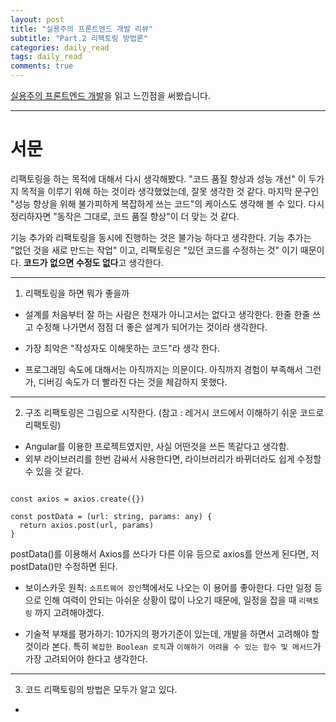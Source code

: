 ```yaml
---
layout: post
title: "실용주의 프론트엔드 개발 리뷰"
subtitle: "Part.2 리팩토링 방법론"
categories: daily_read
tags: daily_read
comments: true
---
```


[실용주의 프론트엔드 개발](https://peter-cho.gitbook.io/book/)을 읽고 느낀점을 써봤습니다.

---

<h1>서문</h1>

리팩토링을 하는 목적에 대해서 다시 생각해봤다. "코드 품질 향상과 성능 개선" 이 두가지 목적을 이루기 위해 하는 것이라 생각했었는데, 잘못 생각한 것 같다.
마지막 문구인 "성능 향상을 위해 불가피하게 복잡하게 쓰는 코드"의 케이스도 생각해 볼 수 있다. 다시 정리하자면 "동작은 그대로, 코드 품질 향상"이 더 맞는 것 같다.

기능 추가와 리팩토링을 동시에 진행하는 것은 불가능 하다고 생각한다. 기능 추가는 "없던 것을 새로 만드는 작업" 이고, 리팩토링은 "있던 코드를 수정하는 것" 이기 때문이다. <strong>코드가 없으면 수정도 없다</strong>고 생각한다.

---

1. 리팩토링을 하면 뭐가 좋을까

- 설계를 처음부터 잘 하는 사람은 천재가 아니고서는 없다고 생각한다. 한줄 한줄 쓰고 수정해 나가면서 점점 더 좋은 설계가 되어가는 것이라 생각한다.

- 가장 최악은 "작성자도 이해못하는 코드"라 생각 한다.

- 프로그래밍 속도에 대해서는 아직까지는 의문이다. 아직까지 경험이 부족해서 그런가, 디버깅 속도가 더 빨라진 다는 것을 체감하지 못했다.

---

2. 구조 리팩토링은 그림으로 시작한다. (참고 : 레거시 코드에서 이해하기 쉬운 코드로 리팩토링)

- Angular를 이용한 프로젝트였지만, 사실 어떤것을 쓰든 똑같다고 생각함.
- 외부 라이브러리를 한번 감싸서 사용한다면, 라이브러리가 바뀌더라도 쉽게 수정할 수 있을 것 같다.

```

const axios = axios.create({})

const postData = (url: string, params: any) {
  return axios.post(url, params)
}
```

postData()를 이용해서 Axios를 쓰다가 다른 이유 등으로 axios를 안쓰게 된다면, 저 postData()만 수정하면 된다.

- 보이스카웃 원칙: <code>소프트웨어 장인</code>책에서도 나오는 이 용어를 좋아한다. 다만 일정 등으로 인해 여력이 안되는 아쉬운 상황이 많이 나오기 때문에, 일정을 잡을 때 <code>리팩토링</code> 까지 고려해야겠다.

- 기술적 부채를 평가하기: 10가지의 평가기준이 있는데, 개발을 하면서 고려해야 할 것이라 본다. 특히 <code>복잡한 Boolean 로직</code>과 <code>이해하기 어려울 수 있는 함수 및 메서드</code>가 가장 고려되어야 한다고 생각한다.

---

3. 코드 리팩토링의 방법은 모두가 알고 있다.

-
